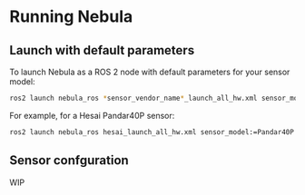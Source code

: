 # Running Nebula

## Launch with default parameters
To launch Nebula as a ROS 2 node with default parameters for your sensor model:

```bash
ros2 launch nebula_ros *sensor_vendor_name*_launch_all_hw.xml sensor_model:=*sensor_model_name*
```

For example, for a Hesai Pandar40P sensor:
```bash
ros2 launch nebula_ros hesai_launch_all_hw.xml sensor_model:=Pandar40P
```

## Sensor confguration
WIP